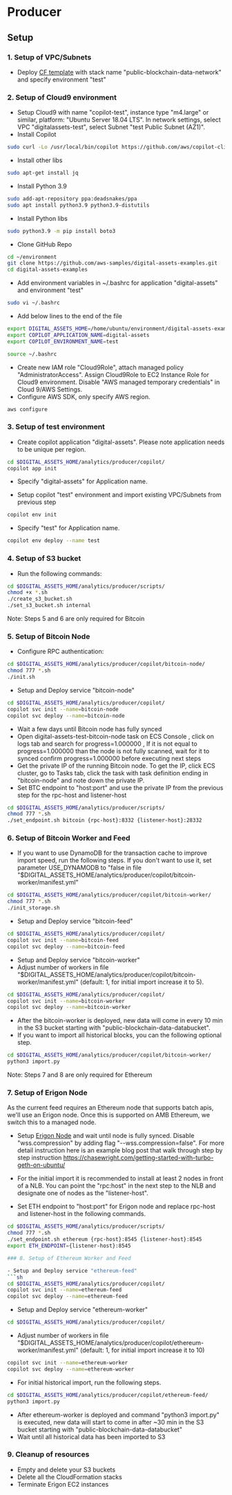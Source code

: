 # Producer

## Setup

### 1. Setup of VPC/Subnets
- Deploy [CF template](scripts/network.yaml) with stack name "public-blockchain-data-network" and specify environment "test"

### 2. Setup of Cloud9 environment
- Setup Cloud9 with name "copilot-test", instance type "m4.large" or similar, platform: "Ubuntu Server 18.04 LTS". In network settings, select VPC "digitalassets-test", select Subnet "test Public Subnet (AZ1)".
- Install Copilot 
```sh
sudo curl -Lo /usr/local/bin/copilot https://github.com/aws/copilot-cli/releases/download/v1.21.0/copilot-linux && sudo chmod +x /usr/local/bin/copilot
```
- Install other libs
```sh
sudo apt-get install jq
```
- Install Python 3.9
```sh
sudo add-apt-repository ppa:deadsnakes/ppa
sudo apt install python3.9 python3.9-distutils
```
- Install Python libs
```sh
sudo python3.9 -m pip install boto3
```
- Clone GitHub Repo
```sh
cd ~/environment
git clone https://github.com/aws-samples/digital-assets-examples.git
cd digital-assets-examples
```
- Add environment variables in ~/.bashrc for application "digital-assets" and environment "test"
```sh
sudo vi ~/.bashrc
```
- Add below lines to the end of the file
```sh
export DIGITAL_ASSETS_HOME=/home/ubuntu/environment/digital-assets-examples
export COPILOT_APPLICATION_NAME=digital-assets
export COPILOT_ENVIRONMENT_NAME=test
```
```sh
source ~/.bashrc
```
- Create new IAM role "Cloud9Role", attach managed policy "AdministratorAccess". Assign Cloud9Role to EC2 Instance Role for Cloud9 environment. Disable "AWS managed temporary credentials" in Cloud 9/AWS Settings.
- Configure AWS SDK, only specify AWS region.
```sh
aws configure
```

### 3. Setup of test environment

- Create copilot application "digital-assets". Please note application needs to be unique per region.
```sh
cd $DIGITAL_ASSETS_HOME/analytics/producer/copilot/
copilot app init
```
- Specify "digital-assets" for Application name.

- Setup copilot "test" environment and import existing VPC/Subnets from previous step
```sh
copilot env init
```
- Specify "test" for Application name.
```sh
copilot env deploy --name test
```

### 4. Setup of S3 bucket

- Run the following commands:
```sh
cd $DIGITAL_ASSETS_HOME/analytics/producer/scripts/
chmod +x *.sh
./create_s3_bucket.sh
./set_s3_bucket.sh internal
```

Note: Steps 5 and 6 are only required for Bitcoin

### 5. Setup of Bitcoin Node

- Configure RPC authentication:
```sh
cd $DIGITAL_ASSETS_HOME/analytics/producer/copilot/bitcoin-node/
chmod 777 *.sh
./init.sh
```
- Setup and Deploy service "bitcoin-node" 
```sh
cd $DIGITAL_ASSETS_HOME/analytics/producer/copilot/
copilot svc init --name=bitcoin-node
copilot svc deploy --name=bitcoin-node
```
- Wait a few days until Bitcoin node has fully synced
- Open digital-assets-test-bitcoin-node task on ECS Console , click on logs tab and search for progress=1.000000 , If it is not equal to progress=1.000000 than the node is not fully scanned, wait for it to synced confirm progress=1.000000 before executing next steps
- Get the private IP of the running Bitcoin node. To get the IP, click ECS cluster, go to Tasks tab, click the task with task definition ending in "bitcoin-node" and note down the private IP.
- Set BTC endpoint to "host:port" and use the private IP from the previous step for the rpc-host and listener-host
```sh
cd $DIGITAL_ASSETS_HOME/analytics/producer/scripts/
chmod 777 *.sh
./set_endpoint.sh bitcoin {rpc-host}:8332 {listener-host}:28332
```



### 6. Setup of Bitcoin Worker and Feed

- If you want to use DynamoDB for the transaction cache to improve import speed, run the following steps. If you don't want to use it, set parameter USE_DYNAMODB to "false in file "$DIGITAL_ASSETS_HOME/analytics/producer/copilot/bitcoin-worker/manifest.yml"
```sh
cd $DIGITAL_ASSETS_HOME/analytics/producer/copilot/bitcoin-worker/
chmod 777 *.sh
./init_storage.sh
```
- Setup and Deploy service "bitcoin-feed" 
```sh
cd $DIGITAL_ASSETS_HOME/analytics/producer/copilot/
copilot svc init --name=bitcoin-feed
copilot svc deploy --name=bitcoin-feed
```
- Setup and Deploy service "bitcoin-worker" 
- Adjust number of workers in file "$DIGITAL_ASSETS_HOME/analytics/producer/copilot/bitcoin-worker/manifest.yml" (default: 1, for initial import increase it to 5). 
```sh
cd $DIGITAL_ASSETS_HOME/analytics/producer/copilot/
copilot svc init --name=bitcoin-worker
copilot svc deploy --name=bitcoin-worker
```
- After the bitcoin-worker is deployed, new data will come in every 10 min in the S3 bucket starting with "public-blockchain-data-databucket".
- If you want to import all historical blocks, you can the following optional step. 
```sh
cd $DIGITAL_ASSETS_HOME/analytics/producer/copilot/bitcoin-worker/
python3 import.py
```

Note: Steps 7 and 8 are only required for Ethereum

### 7. Setup of Erigon Node

As the current feed requires an Ethereum node that supports batch apis, we'll use an Erigon node. Once this is supported on AMB Ethereum, we switch this to a managed node.

- Setup [Erigon Node](https://github.com/ledgerwatch/erigon) and wait until node is fully synced. Disable "wss.compression" by adding flag "--wss.compression=false". For more detail instruction here is an example blog post that walk through step by step instruction https://chasewright.com/getting-started-with-turbo-geth-on-ubuntu/

- For the initial import it is recommended to install at least 2 nodes in front of a NLB. You can point the "rpc:host" in the next step to the NLB and designate one of nodes as the "listener-host".
- Set ETH endpoint to "host:port" for Erigon node and replace rpc-host and listener-host in the following commands.
```sh
cd $DIGITAL_ASSETS_HOME/analytics/producer/scripts/
chmod 777 *.sh
./set_endpoint.sh ethereum {rpc-host}:8545 {listener-host}:8545
export ETH_ENDPOINT={listener-host}:8545

### 8. Setup of Ethereum Worker and Feed

- Setup and Deploy service "ethereum-feed" 
```sh
cd $DIGITAL_ASSETS_HOME/analytics/producer/copilot/
copilot svc init --name=ethereum-feed
copilot svc deploy --name=ethereum-feed
```
- Setup and Deploy service "ethereum-worker" 
```sh
cd $DIGITAL_ASSETS_HOME/analytics/producer/copilot/
```
- Adjust number of workers in file "$DIGITAL_ASSETS_HOME/analytics/producer/copilot/ethereum-worker/manifest.yml" (default: 1, for initial import increase it to 10)
```sh
copilot svc init --name=ethereum-worker
copilot svc deploy --name=ethereum-worker
```
- For initial historical import, run the following steps. 
```sh
cd $DIGITAL_ASSETS_HOME/analytics/producer/copilot/ethereum-feed/
python3 import.py
```
- After ethereum-worker is deployed and command "python3 import.py" is executed, new data will start to come in after ~30 min in the S3 bucket starting with "public-blockchain-data-databucket" 
- Wait until all historical data has been imported to S3

### 9. Cleanup of resources
- Empty and delete your S3 buckets
- Delete all the CloudFormation stacks
- Terminate Erigon EC2 instances
